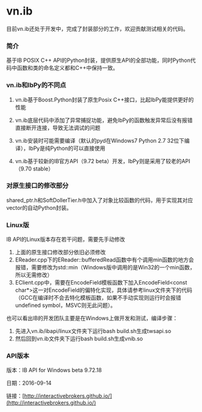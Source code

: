 # vn.ib

目前vn.ib还处于开发中，完成了封装部分的工作，欢迎贡献测试相关的代码。

### 简介
基于IB POSIX C++ API的Python封装，提供原生API的全部功能，同时Python代码中函数和类的命名定义都和C++中保持一致。

### vn.ib和IbPy的不同点
1. vn.ib基于Boost.Python封装了原生Posix C++接口，比起IbPy能提供更好的性能

2. vn.ib底层代码中添加了异常捕捉功能，避免IbPy的函数触发异常后没有报错直接断开连接，导致无法调试的问题

3. vn.ib安装时可能需要编译（默认的pyd在Windows7 Python 2.7 32位下编译），IbPy是纯Python的可以直接使用

4. vn.ib基于较新的IB官方API（9.72 beta）开发，IbPy则是采用了较老的API（9.70 stable）

### 对原生接口的修改部分
shared_ptr.h和SoftDollerTier.h中加入了对象比较函数的代码，用于实现其对应vector的自动Python封装。

### Linux版
IB API的Linux版本存在若干问题，需要先手动修改

1. 上面的原生接口修改部分依旧必须修改
2. EReader.cpp下的EReader::bufferedRead函数中有个调用min函数的地方会报错，需要修改为std::min（Windows版中调用的是Win32的一个min函数，所以无需修改）
3. EClient.cpp中，需要在EncodeField模板函数下加入EncodeField<const char*>这一对EncodeField<T>的偏特化实现，具体请参考linux文件夹下的代码（GCC在编译时不会去特化模板函数，如果不手动实现则运行时会报错undefined symbol，MSVC则无此问题）。

也可以看出IB的开发团队主要是在Windows上做开发和测试，编译步骤：

1. 先进入vn.ib/ibapi/linux文件夹下运行bash build.sh生成twsapi.so
2. 然后回到vn.ib文件夹下运行bash build.sh生成vnib.so

### API版本
版本：IB API for Windows beta 9.72.18

日期：2016-09-14

链接：[http://interactivebrokers.github.io/](http://interactivebrokers.github.io/)
